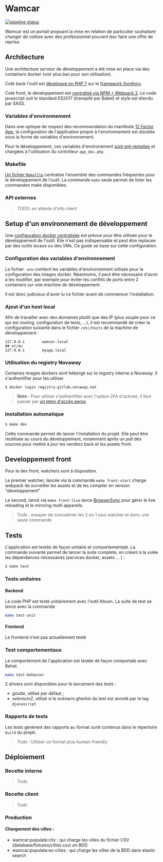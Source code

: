 # Wamcar

[![pipeline status](https://gitlab.novaway.net/novaproject/wamcar/badges/develop/pipeline.svg)](https://gitlab.novaway.net/novaproject/wamcar/commits/develop)

Wamcar est un portail propsant la mise en relation de particulier souhaitant changer de voiture avec des professionnel pouvant leur faire une offre de reprise.

## Architecture

Une architecture serveur de développement a été mise en place via des containers docker (voir plus bas pour son utilisation).

Coté back l'outil est [développé en PHP 7](composer.json) sur le [framework Symfony](app/AppKernel.php).

Coté front, le développement est [centralisé via NPM + Webpack 2](package.json). Le code javascript suit le standard ES2017 (transpilé par Babel) et style est étendu par SASS.

### Variables d'environnement

Dans une optique de respect des recommandation du manifeste _[12 Factor App](https://12factor.net/config)_, la configuration de l'application propre à l'environnement est stockée sous la forme de variables d'environnement.

Pour le développement, ces variables d'environement [sont pré-remplies](.env) et chargées à l'utilisation du contrôleur `app_dev.php`.

### Makefile

[Un fichier `Makefile`](Makefile) centralise l'ensemble des commandes fréquentes pour le développement de l'outil. La commande `make` seule permet de lister les commandes make disponibles.

### API externes

> TODO: en attente d'info client


## Setup d'un environnement de développement

Une [configuration docker centralisée](docker-compose.yml) est prévue pour être utilisée pour le développement de l'outil. Elle n'est pas indispensable et peut être replacée par des outils locaux ou des VMs. Ce guide se base sur cette configuration.

### Configuration des variables d'environnement

Le fichier `.env` contient les variables d'environnement utilisée pour la configuration des images docker. Néanmoins, il peut être nécessaire d'avoir à les modifier, par exemple pour éviter les conflits de ports entre 2 containers sur une machine de développement.
  
Il est donc judicieux d'avoir lu ce fichier avant de commencer l'installation.

### Ajout d'un host local

Afin de travailler avec des domaines plutôt que des IP (plus souple pour ce qui est routing, configuration de tests, ...), il est recommandé de créer la configuration suivante dans le fichier `/etc/hosts` de la machine de développement :

```
127.0.0.1        wamcar.local
## et/ou
127.0.0.1        myapp.local
```

### Utilisation du registry Novaway

Certaines images dockers sont hébergé sur le registry interne à Novaway. Il s'authentifier pour les utiliser.

```
$ docker login registry-gitlab.novaway.net
```

> **Note** : Pour utiliser s'authentifier avec l'option 2FA d'activée, il faut passer par [un jeton d'accès perso](https://gitlab.novaway.net/help/user/profile/account/two_factor_authentication#personal-access-tokens)

### Installation automatique

```sh
$ make dev
```

Cette commande permet de lancer l'installation du projet. Elle peut être réutilisée au cours du développement, notamment après un pull des sources pour mettre à jour les vendors back et les assets front.

## Developpement front

Pour le dev front, watchers sont à disposition.

Le premier watcher, lancée via la commande `make front-start` charge webpack de surveiller les assets et de les compiler en version "développement"

Le second, lancé via `make front-live` lance [BrowserSync](https://browsersync.io/) pour gérer le live reloading et le miroring multi appareils.

> Todo : essayer de concaténer les 2 en 1 seul watcher et donc une seule commande

## Tests

L'application est testée de façon unitaire et comportementale. La commande suivante permet de lancer la suite complete, en créant à la volée les dépendances nécessaires (services docker, assets ... ) :

```sh
$ make test
```

### Tests unitaires

#### Backend

Le code PHP est testé unitairement avec l'outil Atoum. La suite de test se lance avec la commande

```sh
make test-unit
```

#### Frontend

Le frontend n'est pas actuellement testé

### Test comportementaux

Le comportement de l'application est testée de façon comportale avec Behat.

```sh
make test-behavior
```

2 drivers sont disponibles pour le lancement des tests :

- *goutte*, utilisé par défaut ;
- *selenium2*, utilisé si le scénario gherkin du test est annoté par le tag `@javascript`


### Rapports de tests

Les tests génèrent des rapports au format xunit contenus dans le répertoire `build` du projet.

> Todo : Utiliser un format plus human-friendly

## Déploiement

### Recette interne

> Todo

### Recette client

> Todo

### Production

#### Chargement des villes : 

- wamcar:populate:city : qui charge les villes du fichier CSV (database/fixtures/cities.csv) en BDD
- wamcar:populate:es-cities : qui charge les villes de la BDD dans elastic search

